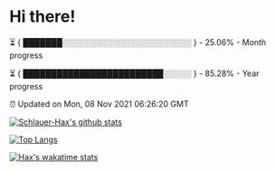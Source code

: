# Hi there!

⏳ { ███████░░░░░░░░░░░░░░░░░░░░░░░ } - 25.06% - Month progress

⏳ { █████████████████████████░░░░░ } - 85.28% - Year progress

⏰ Updated on Mon, 08 Nov 2021 06:26:20 GMT


[![Schlauer-Hax's github stats](https://github-readme-stats.vercel.app/api?username=Schlauer-Hax&show_icons=true&theme=dark&count_private=true)](https://github.com/Schlauer-Hax)


[![Top Langs](https://github-readme-stats.vercel.app/api/top-langs/?username=Schlauer-Hax&layout=compact&theme=dark)](https://github.com/Schlauer-Hax?tab=repositories)


[![Hax's wakatime stats](https://github-readme-stats.vercel.app/api/wakatime?username=Hax&theme=dark)](https://wakatime.com/@Hax)

